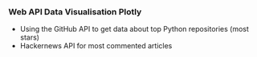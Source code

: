 ### Web API Data Visualisation Plotly

* Using the GitHub API to get data about top Python repositories (most stars)
* Hackernews API for most commented articles
